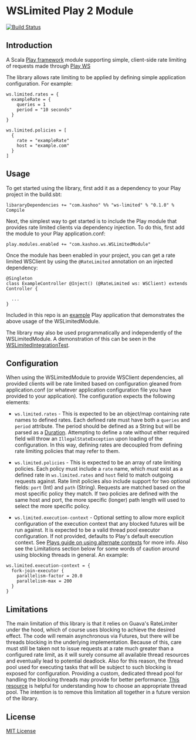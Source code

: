 # WSLimited Play 2 Module

[![Build Status](https://travis-ci.org/Kashoo/ws-limited.svg?branch=master)](https://travis-ci.org/Kashoo/ws-limited)

## Introduction

A Scala [Play framework](https://www.playframework.com/) module supporting simple, client-side rate limiting of requests
made through [Play WS](https://www.playframework.com/documentation/2.8.x/ScalaWS)


The library allows rate limiting to be applied by defining simple application configuration.  For example:

```
ws.limited.rates = {
  exampleRate = {
    queries = 1
    period = "10 seconds"
  }
}

ws.limited.policies = [
  {
    rate = "exampleRate"
    host = "example.com"
  }
]
```

## Usage

To get started using the library, first add it as a dependency to your Play project in the build.sbt:

`libararyDependencies += "com.kashoo" %% "ws-limited" % "0.1.0" % Compile`

Next, the simplest way to get started is to include the Play module that provides rate limited clients via dependency
injection.  To do this, first add the module to your Play application.conf:

`play.modules.enabled += "com.kashoo.ws.WSLimitedModule"`

Once the module has been enabled in your project, you can get a rate limited WSClient by using the `@RateLimited`
annotation on an injected dependency:

```
@Singleton
class ExampleController @Inject() (@RateLimited ws: WSClient) extends Controller {

  ...
}
```

Included in this repo is an [example](https://github.com/Kashoo/ws-limited/tree/master/example) Play application that
demonstrates the above usage of the WSLimitedModule.

The library may also be used programmatically and independently of the WSLimitedModule.  A demonstration of this can be
seen in the [WSLimitedIntegrationTest](https://github.com/Kashoo/ws-limited/blob/master/test/com/kashoo/ws/WSLimitedIntegrationTest.scala#L45).

## Configuration

When using the WSLimitedModule to provide WSClient dependencies, all provided clients will be rate limited based on
configuration gleaned from application.conf (or whatever application configuration file you have provided to your
application).  The configuration expects the following elements:

- `ws.limited.rates` - This is expected to be an object/map containing rate names to defined rates.  Each defined rate
must have both a `queries` and `period` attribute.  The period should be defined as a String but will be parsed as a
[Duration](http://www.scala-lang.org/api/2.11.0/index.html#scala.concurrent.duration.Duration).  Attempting to define a
rate without either required field will throw an `IllegalStateException` upon loading of the configuration.  In this
way, defining rates are decoupled from defining rate limiting policies that may refer to them.

- `ws.limited.policies` - This is expected to be an array of rate limiting policies.  Each policy must include a `rate`
name, which _must_ exist as a defined rate in `ws.limited.rates` and `host` field to match outgoing requests against.
Rate limit policies also include support for two optional fields:  `port` (Int) and `path` (String).  Requests are
matched based on the most specific policy they match.  If two policies are defined with the same host and port, the more
specific (longer) path length will used to select the more specific policy.

- `ws.limited.execution-context` - Optional setting to allow more explicit configuration of the execution context that
any blocked futures will be run against.  It is expected to be a valid thread pool executor configuration.  If not
provided, defaults to Play's default execution context.  See
[Plays guide on using alternate contexts](https://www.playframework.com/documentation/2.4.x/ThreadPools#Using-other-thread-pools)
for more info.  Also see the Limitations section below for some words of caution around using blocking threads in
general.  An example:

```
ws.limited.execution-context = {
  fork-join-executor {
    parallelism-factor = 20.0
    parallelism-max = 200
  }
}
```

## Limitations

The main limitation of this library is that it relies on Guava's RateLimiter under the hood, which of course uses
blocking to achieve the desired effect.  The code will remain asynchronous via Futures, but there will be threads
blocking in the underlying implementation.  Because of this, care must still be taken not to issue requests at a rate
much greater than a configured rate limit, as it will surely consume all available thread resources and eventually lead
to potential deadlock.  Also for this reason, the thread pool used for executing tasks that will be subject to such
blocking is exposed for configuration.  Providing a custom, dedicated thread pool for handling the blocking threads may
provide for better performance.  [This resource](http://blog.jessitron.com/2014/01/choosing-executorservice.html) is
helpful for understanding how to choose an appropriate thread pool.  The intention is to remove this limitation all
together in a future version of the library.

## License

[MIT License](https://github.com/Kashoo/ws-limited/blob/master/LICENSE)
